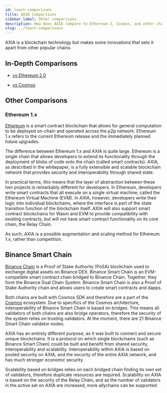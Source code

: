 ```yaml
---
id: learn-comparisons
title: AXIA Comparisons
sidebar_label: Other comparisons
description: How does AXIA compare to Ethereum 2, Cosmos, and other chains?
slug: ../learn-comparisons
---
```


AXIA is a blockchain technology but makes some innovations that sets it apart from other popular
chains.

## In-Depth Comparisons

- [vs Ethereum 2.0](learn-comparison-ethereum-2.md)

- [vs Cosmos](learn-comparisons-cosmos.md)

## Other Comparisons

### Ethereum 1.x

[Ethereum](https://ethereum.org) is a smart contract blockchain that allows for general computation
to be deployed on-chain and operated across the p2p network. Ethereum 1.x refers to the current
Ethereum release and the immediately planned future upgrades.

The difference between Ethereum 1.x and AXIA is quite large. Ethereum is a single chain that
allows developers to extend its functionality through the deployment of blobs of code onto the chain
(called smart contracts). AXIA, as described in the whitepaper, is a fully extensible and
scalable blockchain network that provides security and interoperability through shared state.

In practical terms, this means that the layer of abstraction between these two projects is
remarkably different for developers. In Ethereum, developers write smart contracts that all execute
on a single virtual machine, called the Ethereum Virtual Machine (EVM). In AXIA, however,
developers write their logic into individual blockchains, where the interface is part of the state
transition function of the blockchain itself. AXIA will also support smart contract blockchains
for Wasm and EVM to provide compatibility with existing contracts, but will not have smart contract
functionality on its core chain, the Relay Chain.

As such, AXIA is a possible augmentation and scaling method for Ethereum 1.x, rather than
competition.

## Binance Smart Chain

[Binance Chain](https://www.binance.com) is a Proof of Stake Authority (PoSA) blockchain used to
exchange digital assets on Binance DEX. Binance Smart Chain is an EVM-compatible smart contract
chain bridged to Binance Chain. Together, they form the Binance Dual Chain System. Binance Smart
Chain is also a Proof of Stake Authority chain and allows users to create smart contracts and dapps.

Both chains are built with Cosmos SDK and therefore are a part of the
[Cosmos](learn-comparisons-cosmos.md) ecosystem. Due to specifics of the Cosmos architecture,
interoperability of Binance Smart Chain is based on bridges. This means all validators of both
chains are also bridge operators, therefore the security of the system relies on trusting
validators. At the moment, there are 21 Binance Smart Chain validator nodes.

AXIA has an entirely different purpose, as it was built to connect and secure unique
blockchains. It is a protocol on which single blockchains (such as Binance Smart Chain) could be
built and benefit from shared security, interoperability and scalability. Interoperability within
AXIA is based on pooled security on AXIA, and the security of the entire AXIA network,
and has much stronger economic security.

Scalability based on bridges relies on each bridged chain finding its own set of validators,
therefore duplicate resources are required. Scalability on AXIA is based on the security of the
Relay Chain, and as the number of validators in the active set on AXIA are increased, more
allychains can be supported.

